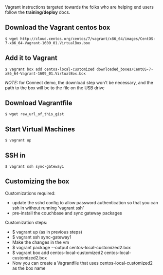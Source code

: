 
Vagrant instructions targeted towards the folks who are helping end users follow the **training/deploy** docs.

## Download the Vagrant centos box

```
$ wget http://cloud.centos.org/centos/7/vagrant/x86_64/images/CentOS-7-x86_64-Vagrant-1609_01.VirtualBox.box
```

## Add it to Vagrant

```
$ vagrant box add centos-local-customized downloaded_boxes/CentOS-7-x86_64-Vagrant-1609_01.VirtualBox.box
```

*NOTE:* for Connect demo, the download step won't be necessary, and the path to the box will be to the file on the USB drive

## Download Vagrantfile 

```
$ wget raw_url_of_this_gist
```

## Start Virtual Machines

```
$ vagrant up
```

## SSH in

```
$ vagrant ssh sync-gateway1
```

## Customizing the box 

Customizations required:

  - update the sshd config to allow password authentication so that you can ssh in without running 'vagrant ssh'
  - pre-install the couchbase and sync gateway packages

Customization steps:

- $ vagrant up (as in previous steps)
- $ vagrant ssh sync-gateway1 
- Make the changes in the vm
- $ vagrant package --output centos-local-customized2.box
- $ vagrant box add centos-local-customized2 centos-local-customized2.box
- Now you can create a Vagrantfile that uses centos-local-customized2 as the box name

